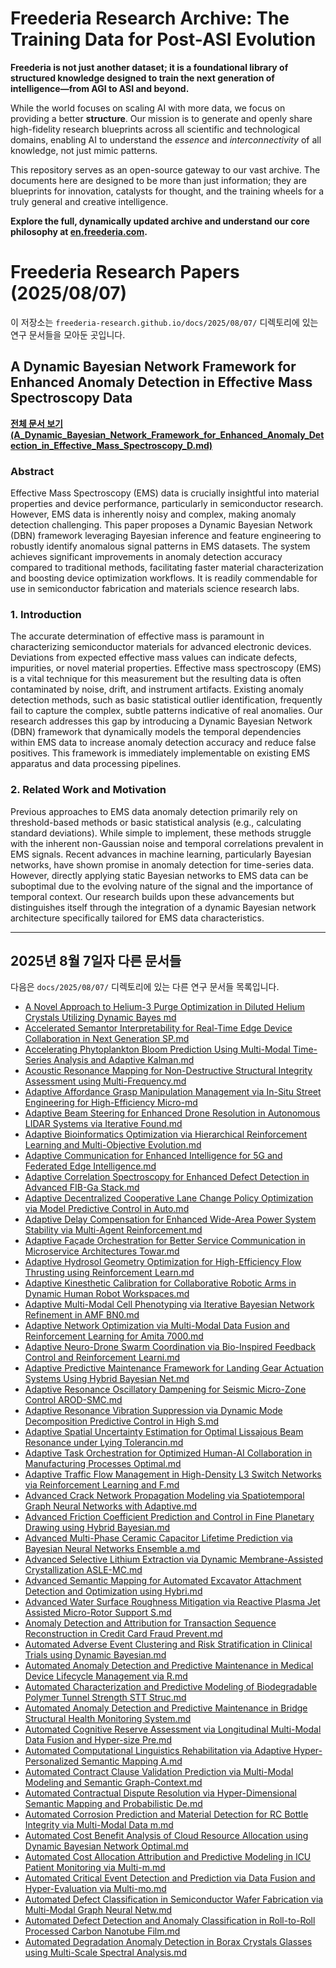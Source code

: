 # Freederia Research Archive: The Training Data for Post-ASI Evolution

**Freederia is not just another dataset; it is a foundational library of structured knowledge designed to train the next generation of intelligence—from AGI to ASI and beyond.**

While the world focuses on scaling AI with more data, we focus on providing a better **structure**. Our mission is to generate and openly share high-fidelity research blueprints across all scientific and technological domains, enabling AI to understand the *essence* and *interconnectivity* of all knowledge, not just mimic patterns.

This repository serves as an open-source gateway to our vast archive. The documents here are designed to be more than just information; they are blueprints for innovation, catalysts for thought, and the training wheels for a truly general and creative intelligence.

**Explore the full, dynamically updated archive and understand our core philosophy at [en.freederia.com](https://en.freederia.com).** 



# Freederia Research Papers (2025/08/07)

이 저장소는 `freederia-research.github.io/docs/2025/08/07/` 디렉토리에 있는 연구 문서들을 모아둔 곳입니다.

## A Dynamic Bayesian Network Framework for Enhanced Anomaly Detection in Effective Mass Spectroscopy Data

[**전체 문서 보기 (A_Dynamic_Bayesian_Network_Framework_for_Enhanced_Anomaly_Detection_in_Effective_Mass_Spectroscopy_D.md)**](https://freederia-research.github.io/blob/main/docs/2025/08/07/A_Dynamic_Bayesian_Network_Framework_for_Enhanced_Anomaly_Detection_in_Effective_Mass_Spectroscopy_D.md)

### Abstract
Effective Mass Spectroscopy (EMS) data is crucially insightful into material properties and device performance, particularly in semiconductor research. However, EMS data is inherently noisy and complex, making anomaly detection challenging. This paper proposes a Dynamic Bayesian Network (DBN) framework leveraging Bayesian inference and feature engineering to robustly identify anomalous signal patterns in EMS datasets. The system achieves significant improvements in anomaly detection accuracy compared to traditional methods, facilitating faster material characterization and boosting device optimization workflows. It is readily commendable for use in semiconductor fabrication and materials science research labs.

### 1. Introduction
The accurate determination of effective mass is paramount in characterizing semiconductor materials for advanced electronic devices. Deviations from expected effective mass values can indicate defects, impurities, or novel material properties. Effective mass spectroscopy (EMS) is a vital technique for this measurement but the resulting data is often contaminated by noise, drift, and instrument artifacts. Existing anomaly detection methods, such as basic statistical outlier identification, frequently fail to capture the complex, subtle patterns indicative of real anomalies. Our research addresses this gap by introducing a Dynamic Bayesian Network (DBN) framework that dynamically models the temporal dependencies within EMS data to increase anomaly detection accuracy and reduce false positives. This framework is immediately implementable on existing EMS apparatus and data processing pipelines.

### 2. Related Work and Motivation
Previous approaches to EMS data anomaly detection primarily rely on threshold-based methods or basic statistical analysis (e.g., calculating standard deviations). While simple to implement, these methods struggle with the inherent non-Gaussian noise and temporal correlations prevalent in EMS signals. Recent advances in machine learning, particularly Bayesian networks, have shown promise in anomaly detection for time-series data. However, directly applying static Bayesian networks to EMS data can be suboptimal due to the evolving nature of the signal and the importance of temporal context. Our research builds upon these advancements but distinguishes itself through the integration of a dynamic Bayesian network architecture specifically tailored for EMS data characteristics.

---

## 2025년 8월 7일자 다른 문서들

다음은 `docs/2025/08/07/` 디렉토리에 있는 다른 연구 문서들 목록입니다.

*   [A Novel Approach to Helium-3 Purge Optimization in Diluted Helium Crystals Utilizing Dynamic Bayes md](https://freederia-research.github.io/blob/main/docs/2025/08/07/A_Novel_Approach_to_Helium-3_Purge_Optimization_in_Diluted_Helium_Crystals_Utilizing_Dynamic_Bayes_md)
*   [Accelerated Semantor Interpretability for Real-Time Edge Device Collaboration in Next Generation SP.md](https://freederia-research.github.io/blob/main/docs/2025/08/07/Accelerated_Semantor_Interpretability_for_Real-Time_Edge_Device_Collaboration_in_Next_Generation_SP.md)
*   [Accelerating Phytoplankton Bloom Prediction Using Multi-Modal Time-Series Analysis and Adaptive Kalman.md](https://freederia-research.github.io/blob/main/docs/2025/08/07/Accelerating_Phytoplankton_Bloom_Prediction_Using_Multi-Modal_Time-Series_Analysis_and_Adaptive_Kalman.md)
*   [Acoustic Resonance Mapping for Non-Destructive Structural Integrity Assessment using Multi-Frequency.md](https://freederia-research.github.io/blob/main/docs/2025/08/07/Acoustic_Resonance_Mapping_for_Non-Destructive_Structural_Integrity_Assessment_using_Multi-Frequency.md)
*   [Adaptive Affordance Grasp Manipulation Management via In-Situ Street Engineering for High-Efficiency Micro-md](https://freederia-research.github.io/blob/main/docs/2025/08/07/Adaptive_Affordance_Grasp_Manipulation_Management_via_In-Situ_Street_Engineering_for_High-Efficiency_Micro-md)
*   [Adaptive Beam Steering for Enhanced Drone Resolution in Autonomous LIDAR Systems via Iterative Found.md](https://freederia-research.github.io/blob/main/docs/2025/08/07/Adaptive_Beam_Steering_for_Enhanced_Drone_Resolution_in_Autonomous_LIDAR_Systems_via_Iterative_Found.md)
*   [Adaptive Bioinformatics Optimization via Hierarchical Reinforcement Learning and Multi-Objective Evolution.md](https://freederia-research.github.io/blob/main/docs/2025/08/07/Adaptive_Bioinformatics_Optimization_via_Hierarchical_Reinforcement_Learning_and_Multi-Objective_Evolution.md)
*   [Adaptive Communication for Enhanced Intelligence for 5G and Federated Edge Intelligence.md](https://freederia-research.github.io/blob/main/docs/2025/08/07/Adaptive_Communication_for_Enhanced_Intelligence_for_5G_and_Federated_Edge_Intelligence.md)
*   [Adaptive Correlation Spectroscopy for Enhanced Defect Detection in Advanced FIB-Ga Stack.md](https://freederia-research.github.io/blob/main/docs/2025/08/07/Adaptive_Correlation_Spectroscopy_for_Enhanced_Defect_Detection_in_Advanced_FIB-Ga_Stack.md)
*   [Adaptive Decentralized Cooperative Lane Change Policy Optimization via Model Predictive Control in Auto.md](https://freederia-research.github.io/blob/main/docs/2025/08/07/Adaptive_Decentralized_Cooperative_Lane_Change_Policy_Optimization_in_Auto.md)
*   [Adaptive Delay Compensation for Enhanced Wide-Area Power System Stability via Multi-Agent Reinforcement.md](https://freederia-research.github.io/blob/main/docs/2025/08/07/Adaptive_Delay_Compensation_for_Enhanced_Wide-Area_Power_System_Stability_via_Multi-Agent_Reinforcement.md)
*   [Adaptive Façade Orchestration for Better Service Communication in Microservice Architectures Towar.md](https://freederia-research.github.io/blob/main/docs/2025/08/07/Adaptive_Façade_Orchestration_for_Better_Service_Communication_in_Microservice_Architectures_Towar.md)
*   [Adaptive Hydrosol Geometry Optimization for High-Efficiency Flow Thrusting using Reinforcement Learn.md](https://freederia-research.github.io/blob/main/docs/2025/08/07/Adaptive_Hydrosol_Geometry_Optimization_for_High-Efficiency_Flow_Thrusting_using_Reinforcement_Learn.md)
*   [Adaptive Kinesthetic Calibration for Collaborative Robotic Arms in Dynamic Human Robot Workspaces.md](https://freederia-research.github.io/blob/main/docs/2025/08/07/Adaptive_Kinesthetic_Calibration_for_Collaborative_Robotic_Arms_in_Dynamic_Human_Robot_Workspaces.md)
*   [Adaptive Multi-Modal Cell Phenotyping via Iterative Bayesian Network Refinement in AMF BN0.md](https://freederia-research.github.io/blob/main/docs/2025/08/07/Adaptive_Multi-Modal_Cell_Phenotyping_via_Iterative_Bayesian_Network_Refinement_in_AMF_BN0.md)
*   [Adaptive Network Optimization via Multi-Modal Data Fusion and Reinforcement Learning for Amita 7000.md](https://freederia-research.github.io/blob/main/docs/2025/08/07/Adaptive_Network_Optimization_via_Multi-Modal_Data_Fusion_and_Reinforcement_Learning_for_Amita_7000.md)
*   [Adaptive Neuro-Drone Swarm Coordination via Bio-Inspired Feedback Control and Reinforcement Learni.md](https://freederia-research.github.io/blob/main/docs/2025/08/07/Adaptive_Neuro-Drone_Swarm_Coordination_via_Bio-Inspired_Feedback_Control_and_Reinforcement_Learni.md)
*   [Adaptive Predictive Maintenance Framework for Landing Gear Actuation Systems Using Hybrid Bayesian Net.md](https://freederia-research.github.io/blob/main/docs/2025/08/07/Adaptive_Predictive_Maintenance_Framework_for_Landing_Gear_Actuation_Systems_Using_Hybrid_Bayesian_Net.md)
*   [Adaptive Resonance Oscillatory Dampening for Seismic Micro-Zone Control AROD-SMC.md](https://freederia-research.github.io/blob/main/docs/2025/08/07/Adaptive_Resonance_Oscillatory_Dampening_for_Seismic_Micro-Zone_Control_AROD-SMC.md)
*   [Adaptive Resonance Vibration Suppression via Dynamic Mode Decomposition Predictive Control in High S.md](https://freederia-research.github.io/blob/main/docs/2025/08/07/Adaptive_Resonance_Vibration_Suppression_via_Dynamic_Mode_Decomposition_Predictive_Control_in_High_S.md)
*   [Adaptive Spatial Uncertainty Estimation for Optimal Lissajous Beam Resonance under Lying Tolerancin.md](https://freederia-research.github.io/blob/main/docs/2025/08/07/Adaptive_Spatial_Uncertainty_Estimation_for_Optimal_Lissajous_Beam_Resonance_under_Lying_Tolerancin.md)
*   [Adaptive Task Orchestration for Optimized Human-AI Collaboration in Manufacturing Processes Optimal.md](https://freederia-research.github.io/blob/main/docs/2025/08/07/Adaptive_Task_Orchestration_for_Optimized_Human-AI_Collaboration_in_Manufacturing_Processes_Optimal.md)
*   [Adaptive Traffic Flow Management in High-Density L3 Switch Networks via Reinforcement Learning and F.md](https://freederia-research.github.io/blob/main/docs/2025/08/07/Adaptive_Traffic_Flow_Management_in_High-Density_L3_Switch_Networks_via_Reinforcement_Learning_and_F.md)
*   [Advanced Crack Network Propagation Modeling via Spatiotemporal Graph Neural Networks with Adaptive.md](https://freederia-research.github.io/blob/main/docs/2025/08/07/Advanced_Crack_Network_Propagation_Modeling_via_Spatiotemporal_Graph_Neural_Networks_with_Adaptive.md)
*   [Advanced Friction Coefficient Prediction and Control in Fine Planetary Drawing using Hybrid Bayesian.md](https://freederia-research.github.io/blob/main/docs/2025/08/07/Advanced_Friction_Coefficient_Prediction_and_Control_in_Fine_Planetary_Drawing_using_Hybrid_Bayesian.md)
*   [Advanced Multi-Phase Ceramic Capacitor Lifetime Prediction via Bayesian Neural Networks Ensemble a.md](https://freederia-research.github.io/blob/main/docs/2025/08/07/Advanced_Multi-Phase_Ceramic_Capacitor_Lifetime_Prediction_via_Bayesian_Neural_Networks_Ensemble_a.md)
*   [Advanced Selective Lithium Extraction via Dynamic Membrane-Assisted Crystallization ASLE-MC.md](https://freederia-research.github.io/blob/main/docs/2025/08/07/Advanced_Selective_Lithium_Extraction_via_Dynamic_Membrane-Assisted_Crystallization_ASLE-MC.md)
*   [Advanced Semantic Mapping for Automated Excavator Attachment Detection and Optimization using Hybri.md](https://freederia-research.github.io/blob/main/docs/2025/08/07/Advanced_Semantic_Mapping_for_Automated_Excavator_Attachment_Detection_and_Optimization_using_Hybri.md)
*   [Advanced Water Surface Roughness Mitigation via Reactive Plasma Jet Assisted Micro-Rotor Support S.md](https://freederia-research.github.io/blob/main/docs/2025/08/07/Advanced_Water_Surface_Roughness_Mitigation_via_Reactive_Plasma_Jet_Assisted_Micro-Rotor_Support_S.md)
*   [Anomaly Detection and Attribution for Transaction Sequence Reconstruction in Credit Card Fraud Prevent.md](https://freederia-research.github.io/blob/main/docs/2025/08/07/Anomaly_Detection_and_Attribution_for_Transaction_Sequence_Reconstruction_in_Credit_Card_Fraud_Prevent.md)
*   [Automated Adverse Event Clustering and Risk Stratification in Clinical Trials using Dynamic Bayesian.md](https://freederia-research.github.io/blob/main/docs/2025/08/07/Automated_Adverse_Event_Clustering_and_Risk_Stratification_in_Clinical_Trials_using_Dynamic_Bayesian.md)
*   [Automated Anomaly Detection and Predictive Maintenance in Medical Device Lifecycle Management via R.md](https://freederia-research.github.io/blob/main/docs/2025/08/07/Automated_Anomaly_Detection_and_Predictive_Maintenance_in_Medical_Device_Lifecycle_Management_via_R.md)
*   [Automated Characterization and Predictive Modeling of Biodegradable Polymer Tunnel Strength STT Struc.md](https://freederia-research.github.io/blob/main/docs/2025/08/07/Automated_Characterization_and_Predictive_Modeling_of_Biodegradable_Polymer_Tunnel_Strength_STT_Struc.md)
*   [Automated Anomaly Detection and Predictive Maintenance in Bridge Structural Health Monitoring System.md](https://freederia-research.github.io/blob/main/docs/2025/08/07/Automated_Anomaly_Detection_and_Predictive_Maintenance_in_Bridge_Structural_Health_Monitoring_System.md)
*   [Automated Cognitive Reserve Assessment via Longitudinal Multi-Modal Data Fusion and Hyper-size Pre.md](https://freederia-research.github.io/blob/main/docs/2025/08/07/Automated_Cognitive_Reserve_Assessment_via_Longitudinal_Multi-Modal_Data_Fusion_and_Hyper-size_Pre.md)
*   [Automated Computational Linguistics Rehabilitation via Adaptive Hyper-Personalized Semantic Mapping A.md](https://freederia-research.github.io/blob/main/docs/2025/08/07/Automated_Computational_Linguistics_Rehabilitation_via_Adaptive_Hyper-Personalized_Semantic_Mapping_A.md)
*   [Automated Contract Clause Validation Prediction via Multi-Modal Modeling and Semantic Graph-Context.md](https://freederia-research.github.io/blob/main/docs/2025/08/07/Automated_Contract_Clause_Validation_Prediction_via_Multi-Modal_Modeling_and_Semantic_Graph-Context.md)
*   [Automated Contractual Dispute Resolution via Hyper-Dimensional Semantic Mapping and Probabilistic De.md](https://freederia-research.github.io/blob/main/docs/2025/08/07/Automated_Contractual_Dispute_Resolution_via_Hyper-Dimensional_Semantic_Mapping_and_Probabilistic_De.md)
*   [Automated Corrosion Prediction and Material Detection for RC Bottle Integrity via Multi-Modal Data m.md](https://freederia-research.github.io/blob/main/docs/2025/08/07/Automated_Corrosion_Prediction_and_Material_Detection_for_RC_Bottle_Integrity_via_Multi-Modal_Data_m.md)
*   [Automated Cost Benefit Analysis of Cloud Resource Allocation using Dynamic Bayesian Network Optimal.md](https://freederia-research.github.io/blob/main/docs/2025/08/07/Automated_Cost_Benefit_Analysis_of_Cloud_Resource_Allocation_using_Dynamic_Bayesian_Network_Optimal.md)
*   [Automated Cost Allocation Attribution and Predictive Modeling in ICU Patient Monitoring via Multi-m.md](https://freederia-research.github.io/blob/main/docs/2025/08/07/Automated_Cost_Allocation_Attribution_and_Predictive_Modeling_in_ICU_Patient_Monitoring_via_Multi-m.md)
*   [Automated Critical Event Detection and Prediction via Data Fusion and Hyper-Evaluation via Multi-mo.md](https://freederia-research.github.io/blob/main/docs/2025/08/07/Automated_Critical_Event_Detection_and_Prediction_via_Data_Fusion_and_Hyper-Evaluation_via_Multi-mo.md)
*   [Automated Defect Classification in Semiconductor Wafer Fabrication via Multi-Modal Graph Neural Netw.md](https://freederia-research.github.io/blob/main/docs/2025/08/07/Automated_Defect_Classification_in_Semiconductor_Wafer_Fabrication_via_Multi-Modal_Graph_Neural_Netw.md)
*   [Automated Defect Detection and Anomaly Classification in Roll-to-Roll Processed Carbon Nanotube Film.md](https://freederia-research.github.io/blob/main/docs/2025/08/07/Automated_Defect_Detection_and_Anomaly_Classification_in_Roll-to-Roll_Processed_Carbon_Nanotube_Film.md)
*   [Automated Degradation Anomaly Detection in Borax Crystals Glasses using Multi-Scale Spectral Analysis.md](https://freederia-research.github.io/blob/main/docs/2025/08/07/Automated_Degradation_Anomaly_Detection_in_Borax_Crystals_Glasses_using_Multi-Scale_Spectral_Analysis.md)
